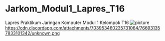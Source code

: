 # Jarkom_Modul1_Lapres_T16
Lapres Praktikum Jaringan Komputer Modul 1 Kelompok T16
![picture](https://cdn.discordapp.com/attachments/703953460235731064/766931357833101342/unknown.png)https://cdn.discordapp.com/attachments/703953460235731064/766931357833101342/unknown.png
